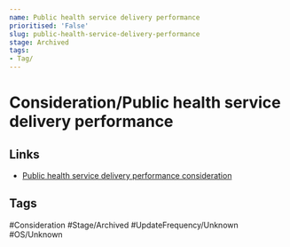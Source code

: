 ```yaml
---
name: Public health service delivery performance
prioritised: 'False'
slug: public-health-service-delivery-performance
stage: Archived
tags:
- Tag/
---
```


# Consideration/Public health service delivery performance



## Links

* [Public health service delivery performance consideration](https://design.planning.data.gov.uk/planning-consideration/public-health-service-delivery-performance)

## Tags

#Consideration #Stage/Archived #UpdateFrequency/Unknown #OS/Unknown
